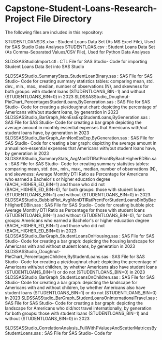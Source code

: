# Capstone-Student-Loans-Research-Project File Directory

The following files are included in this repository:

STUDENTLOANSDS.xlsx : Student Loans Data Set (As MS Excel File), Used for SAS Studio Data Analyses
STUDENTLOAS.csv : Student Loans Data Set (As Comma-Separated Values/CSV File), Used for Python Data Analyses

SLDSSASStudioImport.ctl : CTL File for SAS Studio- Code for importing Student Loans Data Set into SAS Studio

SLDSSASStudio_SummaryStats_StudentLoanBinary.sas : SAS File for SAS Studio- Code for creating summary statistics tables: comparing mean, std. dev., min., max., median, number of observations (N), and skewness for both groups: with student loans (STUDENTLOANS_BIN=1) and without (STUDENTLOANS_BIN=0) in 2023
SLDSSASStudio_Doughnut-PieChart_PercentagesStudentLoans,ByGeneration.sas : SAS File for SAS Studio- Code for creating a pie/doughnut chart: depicting the percentage of Americans with/out student loans, by generation in 2023
SLDSSASStudio_BarGraph_MonEssExpStudentLoans,ByGeneration.sas : SAS File for SAS Studio- Code for creating a bar graph depicting the average amount in monthly essential expenses that Americans with/out student loans have, by generation in 2023
SLDSSASStudio_BarGraph_AnnNonEssExp,ByGeneration.sas : SAS File for SAS Studio- Code for creating a bar graph: depicting the average amount in annual non-essential expenses that Americans with/out student loans have, by generation in 2023
SLDSSASStudio_SummaryStats_AvgMonDTIRatPrcntByBachHigherEDBin.sas : SAS File for SAS Studio- Code for creating summary statistics tables: comparing mean, std. dev., min., max., median, number of observations (N), and skewness: Average Monthly DTI Ratio as Percentage for Americans who earned a Bachelor's or higher education degree (BACH_HIGHER_ED_BIN=1) and those who did not (BACH_HIGHER_ED_BIN=0), for both groups: those with student loans (STUDENTLOANS_BIN=1) and without (STUDENTLOANS_BIN=0) in 2023
SLDSSASStudio_BubblePlot_AvgMonDTIRatPrcntForStudentLoansBinByBachHigherEDBin.sas : SAS File for SAS Studio- Code for creating bubble plot: Average Monthly DTI Ratio as Percentage for those with student loans (STUDENTLOANS_BIN=1) and without (STUDENTLOANS_BIN=0), for both groups: Americans who earned a Bachelor's or higher education degree (BACH_HIGHER_ED_BIN=1) and those who did not (BACH_HIGHER_ED_BIN=0) in 2023
SLDSSASStudio_BarGraph_StudentLoansOnHousing.sas : SAS File for SAS Studio- Code for creating a bar graph: depicting the housing landscape for Americans with and without student loans, by generation in 2023
SLDSSASStudio_Doughnut-PieChart_PercentagesChildren,ByStudentLoans.sas : SAS File for SAS Studio- Code for creating a pie/doughnut chart: depicting the percentage of Americans with/out children, by whether Americans also have student loans (STUDENTLOANS_BIN=1) or do not (STUDENTLOANS_BIN=0) in 2023
SLDSSASStudio_BarGraph_StudentLoansOnChildren.sas : SAS File for SAS Studio- Code for creating a bar graph: depicting the landscape for Americans with and without children, by whether Americans also have student loans (STUDENTLOANS_BIN=1) or do not (STUDENTLOANS_BIN=0) in 2023
SLDSSASStudio_BarGraph_StudentLoansOnInternationalTravel.sas : SAS File for SAS Studio- Code for creating a bar graph: depicting the landscape for Americans who did/not travel internationally, by generation for both groups: those with student loans (STUDENTLOANS_BIN=1) and without (STUDENTLOANS_BIN=0) in 2023

SLDSSASStudio_CorrelationAnalysis_FullWithPValuesAndScatterMatricesByStudentLoans.sas : SAS File for SAS Studio- Code for 
